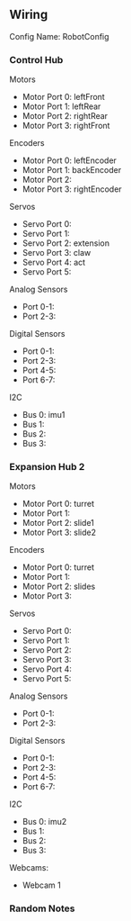 ## Wiring

Config Name: RobotConfig

### Control Hub

Motors 
- Motor Port 0: leftFront
- Motor Port 1: leftRear
- Motor Port 2: rightRear
- Motor Port 3: rightFront

Encoders
- Motor Port 0: leftEncoder
- Motor Port 1: backEncoder
- Motor Port 2: 
- Motor Port 3: rightEncoder

Servos
- Servo Port 0: 
- Servo Port 1: 
- Servo Port 2: extension
- Servo Port 3: claw
- Servo Port 4: act
- Servo Port 5:

Analog Sensors
- Port 0-1:
- Port 2-3:

Digital Sensors
- Port 0-1: 
- Port 2-3: 
- Port 4-5:
- Port 6-7:

I2C
- Bus 0: imu1
- Bus 1:
- Bus 2:
- Bus 3:

### Expansion Hub 2

Motors
- Motor Port 0: turret
- Motor Port 1: 
- Motor Port 2: slide1
- Motor Port 3: slide2

Encoders
- Motor Port 0: turret
- Motor Port 1: 
- Motor Port 2: slides
- Motor Port 3:

Servos
- Servo Port 0: 
- Servo Port 1: 
- Servo Port 2: 
- Servo Port 3: 
- Servo Port 4:
- Servo Port 5:
 
Analog Sensors
- Port 0-1: 
- Port 2-3: 

Digital Sensors
- Port 0-1:
- Port 2-3:
- Port 4-5:
- Port 6-7:

I2C
- Bus 0: imu2
- Bus 1:
- Bus 2:
- Bus 3:

Webcams: 
- Webcam 1

### Random Notes

